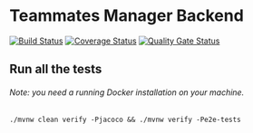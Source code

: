 # Teammates Manager Backend
[![Build Status](https://travis-ci.com/stefff94/teammates-manager-backend.svg?branch=master)](https://travis-ci.com/stefff94/teammates-manager-backend)
[![Coverage Status](https://coveralls.io/repos/github/stefff94/teammates-manager-backend/badge.svg?branch=master)](https://coveralls.io/github/stefff94/teammates-manager-backend?branch=master)
[![Quality Gate Status](https://sonarcloud.io/api/project_badges/measure?project=it.polste.attsw%3Ateammates-manager-backend&metric=alert_status)](https://sonarcloud.io/dashboard?id=it.polste.attsw%3Ateammates-manager-backend)

## Run all the tests
###### Note: you need a running Docker installation on your machine.
```
./mvnw clean verify -Pjacoco && ./mvnw verify -Pe2e-tests
``` 